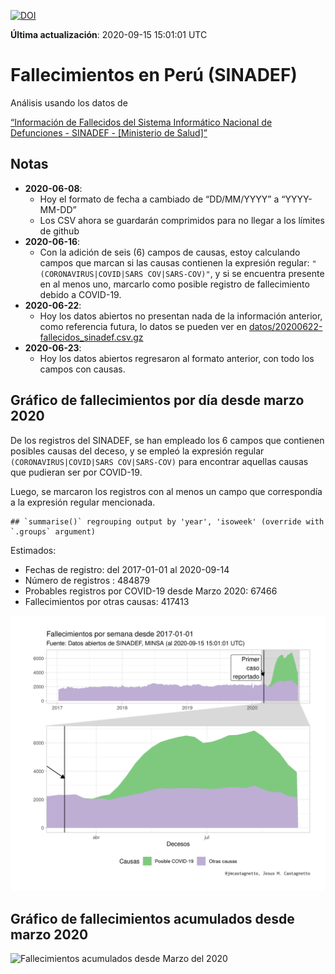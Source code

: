 [![DOI](https://zenodo.org/badge/270383647.svg)](https://zenodo.org/badge/latestdoi/270383647)

**Última actualización**: 2020-09-15 15:01:01 UTC

Fallecimientos en Perú (SINADEF)
================================

Análisis usando los datos de

[“Información de Fallecidos del Sistema Informático Nacional de
Defunciones - SINADEF - \[Ministerio de
Salud\]”](https://www.datosabiertos.gob.pe/dataset/informaci%C3%B3n-de-fallecidos-del-sistema-inform%C3%A1tico-nacional-de-defunciones-sinadef-ministerio)

Notas
-----

-   **2020-06-08**:
    -   Hoy el formato de fecha a cambiado de “DD/MM/YYYY” a
        “YYYY-MM-DD”
    -   Los CSV ahora se guardarán comprimidos para no llegar a los
        límites de github
-   **2020-06-16**:
    -   Con la adición de seis (6) campos de causas, estoy calculando
        campos que marcan si las causas contienen la expresión regular:
        `"(CORONAVIRUS|COVID|SARS COV|SARS-COV)"`, y si se encuentra
        presente en al menos uno, marcarlo como posible registro de
        fallecimiento debido a COVID-19.
-   **2020-06-22**:
    -   Hoy los datos abiertos no presentan nada de la información
        anterior, como referencia futura, lo datos se pueden ver en
        [datos/20200622-fallecidos\_sinadef.csv.gz](%22datos/20200622-fallecidos_sinadef.csv.gz%22)
-   **2020-06-23**:
    -   Hoy los datos abiertos regresaron al formato anterior, con todo
        los campos con causas.

Gráfico de fallecimientos por día desde marzo 2020
--------------------------------------------------

De los registros del SINADEF, se han empleado los 6 campos que contienen
posibles causas del deceso, y se empleó la expresión regular
`(CORONAVIRUS|COVID|SARS COV|SARS-COV)` para encontrar aquellas causas
que pudieran ser por COVID-19.

Luego, se marcaron los registros con al menos un campo que correspondía
a la expresión regular mencionada.

    ## `summarise()` regrouping output by 'year', 'isoweek' (override with `.groups` argument)

Estimados:

-   Fechas de registro: del 2017-01-01 al 2020-09-14
-   Número de registros : 484879
-   Probables registros por COVID-19 desde Marzo 2020: 67466
-   Fallecimientos por otras causas: 417413

![Fallecimientos por semana](plots/fallecimientos-por-semana.png)

Gráfico de fallecimientos acumulados desde marzo 2020
-----------------------------------------------------

![Fallecimientos acumulados desde Marzo del
2020](plots/fallecimientos-acumulados.png)
